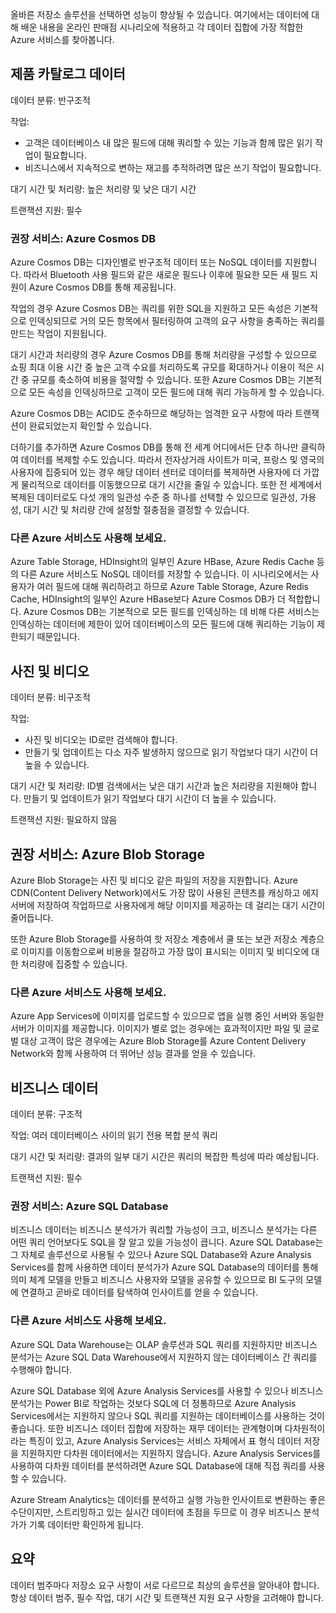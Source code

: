 올바른 저장소 솔루션을 선택하면 성능이 향상될 수 있습니다. 여기에서는 데이터에 대해 배운 내용을 온라인 판매점 시나리오에 적용하고 각 데이터 집합에 가장 적합한 Azure 서비스를 찾아봅니다. 

## <a name="product-catalog-data"></a>제품 카탈로그 데이터

데이터 분류: 반구조적

작업:

* 고객은 데이터베이스 내 많은 필드에 대해 쿼리할 수 있는 기능과 함께 많은 읽기 작업이 필요합니다.
* 비즈니스에서 지속적으로 변하는 재고를 추적하려면 많은 쓰기 작업이 필요합니다.

대기 시간 및 처리량: 높은 처리량 및 낮은 대기 시간

트랜잭션 지원: 필수

### <a name="recommended-service-azure-cosmos-db"></a>권장 서비스: Azure Cosmos DB

Azure Cosmos DB는 디자인별로 반구조적 데이터 또는 NoSQL 데이터를 지원합니다. 따라서 Bluetooth 사용 필드와 같은 새로운 필드나 이후에 필요한 모든 새 필드 지원이 Azure Cosmos DB를 통해 제공됩니다.

작업의 경우 Azure Cosmos DB는 쿼리를 위한 SQL을 지원하고 모든 속성은 기본적으로 인덱싱되므로 거의 모든 항목에서 필터링하여 고객의 요구 사항을 충족하는 쿼리를 만드는 작업이 지원됩니다.

대기 시간과 처리량의 경우 Azure Cosmos DB를 통해 처리량을 구성할 수 있으므로 쇼핑 최대 이용 시간 중 높은 고객 수요를 처리하도록 규모를 확대하거나 이용이 적은 시간 중 규모를 축소하여 비용을 절약할 수 있습니다. 또한 Azure Cosmos DB는 기본적으로 모든 속성을 인덱싱하므로 고객이 모든 필드에 대해 쿼리 가능하게 할 수 있습니다.

Azure Cosmos DB는 ACID도 준수하므로 해당하는 엄격한 요구 사항에 따라 트랜잭션이 완료되었는지 확인할 수 있습니다.

더하기를 추가하면 Azure Cosmos DB를 통해 전 세계 어디에서든 단추 하나만 클릭하여 데이터를 복제할 수도 있습니다. 따라서 전자상거래 사이트가 미국, 프랑스 및 영국의 사용자에 집중되어 있는 경우 해당 데이터 센터로 데이터를 복제하면 사용자에 더 가깝게 물리적으로 데이터를 이동했으므로 대기 시간을 줄일 수 있습니다. 또한 전 세계에서 복제된 데이터로도 다섯 개의 일관성 수준 중 하나를 선택할 수 있으므로 일관성, 가용성, 대기 시간 및 처리량 간에 설정할 절충점을 결정할 수 있습니다.

### <a name="why-not-other-azure-services"></a>다른 Azure 서비스도 사용해 보세요.

Azure Table Storage, HDInsight의 일부인 Azure HBase, Azure Redis Cache 등의 다른 Azure 서비스도 NoSQL 데이터를 저장할 수 있습니다. 이 시나리오에서는 사용자가 여러 필드에 대해 쿼리하려고 하므로 Azure Table Storage, Azure Redis Cache, HDInsight의 일부인 Azure HBase보다 Azure Cosmos DB가 더 적합합니다. Azure Cosmos DB는 기본적으로 모든 필드를 인덱싱하는 데 비해 다른 서비스는 인덱싱하는 데이터에 제한이 있어 데이터베이스의 모든 필드에 대해 쿼리하는 기능이 제한되기 때문입니다.

## <a name="photos-and-videos"></a>사진 및 비디오

데이터 분류: 비구조적

작업:

* 사진 및 비디오는 ID로만 검색해야 합니다.
* 만들기 및 업데이트는 다소 자주 발생하지 않으므로 읽기 작업보다 대기 시간이 더 높을 수 있습니다.

대기 시간 및 처리량: ID별 검색에서는 낮은 대기 시간과 높은 처리량을 지원해야 합니다. 만들기 및 업데이트가 읽기 작업보다 대기 시간이 더 높을 수 있습니다.

트랜잭션 지원: 필요하지 않음

## <a name="recommended-service-azure-blob-storage"></a>권장 서비스: Azure Blob Storage

Azure Blob Storage는 사진 및 비디오 같은 파일의 저장을 지원합니다. Azure CDN(Content Delivery Network)에서도 가장 많이 사용된 콘텐츠를 캐싱하고 에지 서버에 저장하여 작업하므로 사용자에게 해당 이미지를 제공하는 데 걸리는 대기 시간이 줄어듭니다.

또한 Azure Blob Storage를 사용하여 핫 저장소 계층에서 쿨 또는 보관 저장소 계층으로 이미지를 이동함으로써 비용을 절감하고 가장 많이 표시되는 이미지 및 비디오에 대한 처리량에 집중할 수 있습니다.

### <a name="why-not-other-azure-services"></a>다른 Azure 서비스도 사용해 보세요.

Azure App Services에 이미지를 업로드할 수 있으므로 앱을 실행 중인 서버와 동일한 서버가 이미지를 제공합니다. 이미지가 별로 없는 경우에는 효과적이지만 파일 및 글로벌 대상 고객이 많은 경우에는 Azure Blob Storage를 Azure Content Delivery Network와 함께 사용하여 더 뛰어난 성능 결과를 얻을 수 있습니다.

## <a name="business-data"></a>비즈니스 데이터

데이터 분류: 구조적

작업: 여러 데이터베이스 사이의 읽기 전용 복합 분석 쿼리

대기 시간 및 처리량: 결과의 일부 대기 시간은 쿼리의 복잡한 특성에 따라 예상됩니다.

트랜잭션 지원: 필수

### <a name="recommended-service-azure-sql-database"></a>권장 서비스: Azure SQL Database

비즈니스 데이터는 비즈니스 분석가가 쿼리할 가능성이 크고, 비즈니스 분석가는 다른 어떤 쿼리 언어보다도 SQL을 잘 알고 있을 가능성이 큽니다. Azure SQL Database는 그 자체로 솔루션으로 사용될 수 있으나 Azure SQL Database와 Azure Analysis Services를 함께 사용하면 데이터 분석가가 Azure SQL Database의 데이터를 통해 의미 체계 모델을 만들고 비즈니스 사용자와 모델을 공유할 수 있으므로 BI 도구의 모델에 연결하고 곧바로 데이터를 탐색하여 인사이트를 얻을 수 있습니다. 

### <a name="why-not-other-azure-services"></a>다른 Azure 서비스도 사용해 보세요.

Azure SQL Data Warehouse는 OLAP 솔루션과 SQL 쿼리를 지원하지만 비즈니스 분석가는 Azure SQL Data Warehouse에서 지원하지 않는 데이터베이스 간 쿼리를 수행해야 합니다.

Azure SQL Database 외에 Azure Analysis Services를 사용할 수 있으나 비즈니스 분석가는 Power BI로 작업하는 것보다 SQL에 더 정통하므로 Azure Analysis Services에서는 지원하지 않으나 SQL 쿼리를 지원하는 데이터베이스를 사용하는 것이 좋습니다. 또한 비즈니스 데이터 집합에 저장하는 재무 데이터는 관계형이며 다차원적이라는 특징이 있고, Azure Analysis Services는 서비스 자체에서 표 형식 데이터 저장을 지원하지만 다차원 데이터에서는 지원하지 않습니다. Azure Analysis Services를 사용하여 다차원 데이터를 분석하려면 Azure SQL Database에 대해 직접 쿼리를 사용할 수 있습니다.

Azure Stream Analytics는 데이터를 분석하고 실행 가능한 인사이트로 변환하는 좋은 수단이지만, 스트리밍하고 있는 실시간 데이터에 초점을 두므로 이 경우 비즈니스 분석가가 기록 데이터만 확인하게 됩니다.

## <a name="summary"></a>요약

데이터 범주마다 저장소 요구 사항이 서로 다르므로 최상의 솔루션을 알아내야 합니다. 항상 데이터 범주, 필수 작업, 대기 시간 및 트랜잭션 지원 요구 사항을 고려해야 합니다.
